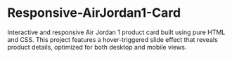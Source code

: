 # Responsive-AirJordan1-Card
Interactive and responsive Air Jordan 1 product card built using pure HTML and CSS. This project features a hover-triggered slide effect that reveals product details, optimized for both desktop and mobile views.
